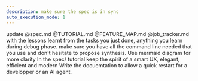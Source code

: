```yaml
---
description: make sure the spec is in sync
auto_execution_mode: 1
---
```


update @spec.md  @TUTORIAL.md  @FEATURE_MAP.md  @job_tracker.md  
with the lessons learnt from the tasks you just done, anything you learn during debug phase. 
make sure you have all the command line needed that you use and don't hesitate to propose synthesis.
Use mermaid diagram for more clarity
In the spec/ tutorial keep the spirit of a smart UX, elegant, efficient and modern
Write the docuemtation to allow a quick restart for a developper or an AI agent.
